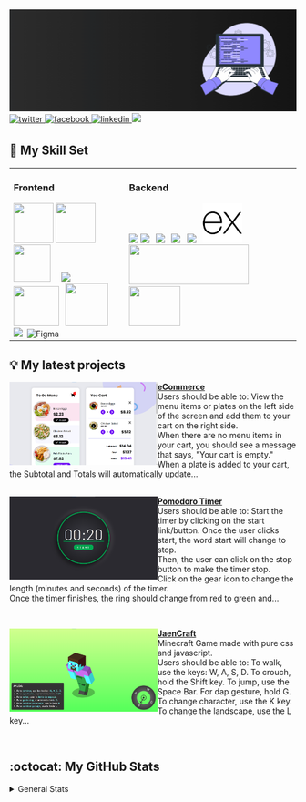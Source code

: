 <div align="center">
<img src="./assets/portada6.gif" /> 
</div>

<div>
<a href="https://twitter.com/jaenfigueroa_" target="blank">
<img src=https://img.shields.io/twitter/follow/jaenfigueroa_?labelColor=2b2b2b&logoColor=white&logo=twitter&style=for-the-badge&color=555555 alt=twitter style="margin-bottom: 5px;"  />
</a>
<!-- <a href="https://twitter.com/jaenfigueroa_" target="blank">
<img src=https://img.shields.io/badge/twiiter-%232E87FB?color=2b2b2b&style=for-the-badge&logo=twitter&logoColor=white alt=twitter  />
</a> -->
<a href="https://www.facebook.com/JaenDeveloper" target="blank">
<img src=https://img.shields.io/badge/facebook-%232E87FB.svg?color=2b2b2b&style=for-the-badge&logo=facebook&logoColor=white alt=facebook style="margin-bottom: 5px;" />
</a>
<a href="https://linkedin.com/in/jaenfigueroa" target="blank">
<img src=https://img.shields.io/badge/linkedin-%231E77B5.svg?color=2b2b2b&style=for-the-badge&logo=linkedin&logoColor=white alt=linkedin style="margin-bottom: 5px;" />
</a>
<img src="https://komarev.com/ghpvc/?labelColor=555555&color=2b2b2b&username=jaenfigueroa&label=PROFILE VIEWS&style=for-the-badge" height="28px"/>
</div>

## 🚀 My Skill Set


<!-- <p>
<img src="https://img.shields.io/badge/html5-%23E34F26.svg?style=for-the-badge&logo=html5&logoColor=white&color=2b2b2b" style="margin-bottom: 4px;" height="30px">
<img src="https://img.shields.io/badge/css3-%231572B6.svg?style=for-the-badge&logo=css3&logoColor=white&color=2b2b2b" style="margin-bottom: 4px;" height="30px">
<img src="https://img.shields.io/badge/sass-%23323330.svg?style=for-the-badge&logo=sass&logoColor=white" style="margin-bottom: 4px;" height="30px">
<img src="https://img.shields.io/badge/bootstrap-%23323330.svg?style=for-the-badge&logo=bootstrap&logoColor=white" style="margin-bottom: 4px;" height="30px">
<img src="https://img.shields.io/badge/javascript-%23323330.svg?style=for-the-badge&logo=javascript&logoColor=white&color=2b2b2b" style="margin-bottom: 4px;" height="30px">
<img src="https://img.shields.io/badge/typescript-%23323330.svg?style=for-the-badge&logo=typescript&logoColor=white" style="margin-bottom: 4px;" height="30px">
<img src="https://img.shields.io/badge/react-%23323330.svg?style=for-the-badge&logo=react&logoColor=white" style="margin-bottom: 4px;" height="30px">
<img src="https://img.shields.io/badge/git-%23F05033.svg?style=for-the-badge&logo=git&logoColor=white&color=2b2b2b" style="margin-bottom: 4px;" height="30px">
<img src="https://img.shields.io/badge/github-%23323330.svg?style=for-the-badge&logo=github&logoColor=white" style="margin-bottom: 4px;" height="30px">
<img src="https://img.shields.io/badge/nodejs-%23323330.svg?style=for-the-badge&logo=nodejs&logoColor=white" style="margin-bottom: 4px;" height="30px">
<img src="https://img.shields.io/badge/express-%23323330.svg?style=for-the-badge&logo=express&logoColor=white" style="margin-bottom: 4px;" height="30px">
<img src="https://img.shields.io/badge/mongodb-%23323330.svg?style=for-the-badge&logo=mongodb&logoColor=white" style="margin-bottom: 4px;" height="30px">
</p>


<div>
<img src="./assets/arbolito7.gif"  width="65%" />
</div> -->



<table><tr><td valign="top" >

### Frontend

<div > 
    
<img src="https://upload.wikimedia.org/wikipedia/commons/6/61/HTML5_logo_and_wordmark.svg" width="70px" height="70px" /> 
<img src="https://upload.wikimedia.org/wikipedia/commons/d/d5/CSS3_logo_and_wordmark.svg" width="70px" height="70px" />  &nbsp;
<img src="https://upload.wikimedia.org/wikipedia/commons/9/99/Unofficial_JavaScript_logo_2.svg" width="65px" height="65px" />  &nbsp; &nbsp;
<img src="https://upload.wikimedia.org/wikipedia/commons/thumb/4/4c/Typescript_logo_2020.svg/768px-Typescript_logo_2020.svg.png?20221110153201" height="65px" /> &nbsp;
<img src="https://upload.wikimedia.org/wikipedia/commons/a/a7/React-icon.svg" width="80px" height="70px" /> &nbsp;
<img src="https://upload.wikimedia.org/wikipedia/commons/9/96/Sass_Logo_Color.svg" width="75px" height="75px" />&nbsp;
<img src="https://upload.wikimedia.org/wikipedia/commons/b/b2/Bootstrap_logo.svg" height="60px" />&nbsp;
<img src="https://profilinator.rishav.dev/skills-assets/figma-icon.svg" alt="Figma" height="65" /> 

</div>
</td><td valign="top" >

### Backend

<div  >

<img src="https://profilinator.rishav.dev/skills-assets/linux-original.svg"  height="65" />
<img src="https://upload.wikimedia.org/wikipedia/commons/4/4b/Bash_Logo_Colored.svg" height="65px" /> &nbsp;
<img src="https://profilinator.rishav.dev/skills-assets/git-scm-icon.svg" height="70" /> &nbsp;
<img src="https://profilinator.rishav.dev/skills-assets/powershell.png" height="70" /> &nbsp;
<img src="https://upload.wikimedia.org/wikipedia/commons/thumb/d/d9/Node.js_logo.svg/885px-Node.js_logo.svg.png?20170401104355" height="70px" /> &nbsp;
<img src="https://raw.githubusercontent.com/devicons/devicon/master/icons/express/express-original.svg" height="70px" /> &nbsp;
<img src="https://upload.wikimedia.org/wikipedia/commons/9/93/MongoDB_Logo.svg" height="70px" width="210px" /> &nbsp;
<img src="https://upload.wikimedia.org/wikipedia/commons/d/db/Npm-logo.svg" width="90px" height="70px" />

</div> 
</td></tr></table>

## 💡 My latest projects

<p align="left">
<a href="https://github.com/jaenfigueroa/eCommerce"><img src="./assets/ecommerce.png" width="260px" align="left" /></a>
<a href="https://github.com/jaenfigueroa/eCommerce" ><strong>eCommerce</strong></a>
<br>Users should be able to:
View the menu items or plates on the left side of the screen and add them to your cart on the right side.<br>
When there are no menu items in your cart, you should see a message that says, "Your cart is empty."<br>
When a plate is added to your cart, the Subtotal and Totals will automatically update...<br>

<br>
  
  
<p align="left">
<a href="https://github.com/jaenfigueroa/Pomodoro-timer"><img src="./assets/reloj.png" width="260px" align="left" /></a>
<a href="https://github.com/jaenfigueroa/Pomodoro-timer" ><strong>Pomodoro Timer</strong></a><br>
Users should be able to:
Start the timer by clicking on the start link/button.
Once the user clicks start, the word start will change to stop. <br>Then, the user can click on the stop button to make the timer stop.<br>
Click on the gear icon to change the length (minutes and seconds) of the timer.<br>
Once the timer finishes, the ring should change from red to green and...
</p>

<br>

<p align="left">
<a href="https://github.com/jaenfigueroa/JaenCraft"><img src="./assets/jaencraft.png" width="260px" align="left" /></a>
<a href="https://github.com/jaenfigueroa/JaenCraft" ><strong>JaenCraft</strong></a>
<br>Minecraft Game made with pure css and javascript.
<br>Users should be able to:
To walk, use the keys: W, A, S, D.
To crouch, hold the Shift key.
To jump, use the Space Bar.
For dap gesture, hold G.
To change character, use the K key.
To change the landscape, use the L key...
</p>

<br>

<!-- ## :octocat: Github Stats


<div align="center">
    
<img src="https://github-readme-stats.vercel.app/api?username=jaenfigueroa&show_icons=true" width="49%" />
    
<img src="http://github-readme-streak-stats.herokuapp.com?user=jaenfigueroa&count_private=true&show_icons=true"  width="49%" /> 

</div> -->


<!-- ![snake svg](https://github.com/wavescats/wavescats/blob/output/github-contribution-grid-snake.svg) -->



<!-- ///////////////////////////////////////////////////////////////////////////////////////////////// -->


<h2>:octocat: My GitHub Stats</h2>

<details>
<summary>General Stats</summary>
    

<a href="https://badges.strrl.dev"><img alt="github repos" src="https://badges.strrl.dev/repos/jaenfigueroa?color=181717&style=for-the-badge&labelColor=726ccb"></a>
<a href="https://badges.strrl.dev"><img alt="commits today" src="https://badges.strrl.dev/commits/daily/jaenfigueroa?color=181717&style=for-the-badge&labelColor=726ccb"></a>
<a href="https://badges.strrl.dev"><img alt="commits this week" src="https://badges.strrl.dev/commits/weekly/jaenfigueroa?color=181717&style=for-the-badge&labelColor=726ccb"></a>
<a href="https://badges.strrl.dev"><img alt="commits this month" src="https://badges.strrl.dev/commits/monthly/jaenfigueroa?color=181717&style=for-the-badge&labelColor=726ccb"></a>
<a href="https://badges.strrl.dev"><img alt="all commits" src="https://badges.strrl.dev/commits/all/jaenfigueroa?color=181717&style=for-the-badge&labelColor=726ccb"></a>

    
    
![Anurag's GitHub stats](https://github-readme-stats.vercel.app/api?username=jaenfigueroa&theme=tokyonight&count_private=true&show_icons=true)





## 1


    

[![Top Langs](https://github-readme-stats.vercel.app/api/top-langs/?username=jaenfigueroa&layout=compact&count_private=true&theme=tokyonight&width=700px)](https://github.com/jaenfigueroa/github-readme-stats)
    
    




    
[![GitHub Streak](https://streak-stats.demolab.com?user=jaenfigueroa&theme=tokyonight&background=212121&fire=ACAFFE&sideNums=ACAFFE)](https://git.io/streak-stats)
    





[![Ashutosh's github activity graph](https://github-readme-activity-graph.cyclic.app/graph?username=jaenfigueroa&theme=github&area=true&hide_border=true)](https://github.com/jaenfigueroa/github-readme-activity-graph)






<a href="https://github.com/ryo-ma/github-profile-trophy">
    <img alt="github achievements" src="https://github-profile-trophy.vercel.app/?username=jaenfigueroa&theme=darkhub&no-frame=true&column=7" width=100%>
</a>
</details>
